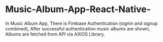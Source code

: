 # Music-Album-App-React-Native-
In Music Album App, There is Firebase Authentication (signin and signup combined), After successful authentication music albums are shown, Albums are fetched from API via AXIOS Library.
